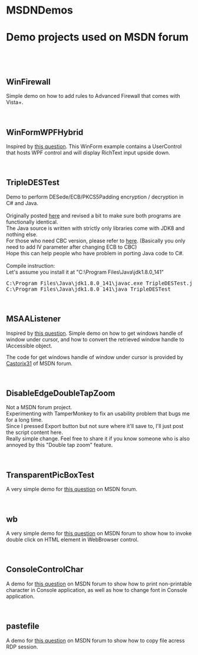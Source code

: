 <h1>MSDNDemos<h1>
<p>Demo projects used on MSDN forum</p>
<br />
<h2>WinFirewall</h2>
<p>Simple demo on how to add rules to Advanced Firewall that comes with Vista+.</p>
<br/>
<h2>WinFormWPFHybrid</h2>
<p>Inspired by <a href="https://social.msdn.microsoft.com/Forums/vstudio/en-US/19ab0539-ba96-461a-8f24-764549e5a73c/up-side-down-text?forum=csharpgeneral">this question</a>. This WinForm example contains a UserControl that hosts WPF control and will display RichText input upside down.</p>
<br/>
<h2>TripleDESTest</h2>
<p>Demo to perform DESede/ECB/PKCS5Padding encryption / decryption in C# and Java.<br />
<br />
Originally posted <a href="https://social.msdn.microsoft.com/Forums/en-US/e82f8000-b9ea-486e-b55d-39ee1716a865/triple-des-decryption-error-bad-data?forum=netfxbcl">here</a> and revised a bit to make sure both programs are functionally identical.<br />
The Java source is written with strictly only libraries come with JDK8 and nothing else.<br />
For those who need CBC version, please refer to <a href="https://stackoverflow.com/questions/20227/how-do-i-use-3des-encryption-decryption-in-java">here</a>. (Basically you only need to add IV parameter after changing ECB to CBC)<br />
Hope this can help people who have problem in porting Java code to C#.<br />
<br />
Compile instruction:<br />
Let's assume you install it at "C:\Program Files\Java\jdk1.8.0_141"<br />
<pre>
C:\Program Files\Java\jdk1.8.0_141\javac.exe TripleDESTest.java
C:\Program Files\Java\jdk1.8.0_141\java TripleDESTest
</pre>
</p>
<br/>
<h2>MSAAListener</h2>
<p>Inspired by <a href="https://social.msdn.microsoft.com/Forums/en-US/fec2e073-0ca5-4375-8a1d-be8e7b78c986/object-under-mouse-cursor?forum=netfxbcl">this question</a>. Simple demo on how to get windows handle of window under cursor, and how to convert the retrieved window handle to IAccessible object.</p>
<p>The code for get windows handle of window under cursor is provided by <a href="https://social.msdn.microsoft.com/profile/castorix31/?ws=usercard-mini">Castorix31</a> of MSDN forum.</p>
<br/>
<h2>DisableEdgeDoubleTapZoom</h2>
<p>Not a MSDN forum project.<br />
Experimenting with TamperMonkey to fix an usability problem that bugs me for a long time.<br />
Since I pressed Export button but not sure where it'll save to, I'll just post the script content here.<br />
Really simple change. Feel free to share it if you know someone who is also annoyed by this "Double tap zoom" feature.</p>
<br/>
<h2>TransparentPicBoxTest</h2>
<p>A very simple demo for <a href="https://social.msdn.microsoft.com/Forums/en-US/7dafceb4-96b2-4b94-955c-1af63b5c969c/how-do-i-make-a-picture-with-transparent-background-on-a-windows-form?forum=winforms">this question</a> on MSDN forum.</p>
<br/>
<h2>wb</h2>
<p>A very simple demo for <a href="https://social.msdn.microsoft.com/Forums/vstudio/en-US/6520da59-0a45-49ff-aae6-cb217e0edfc2/how-can-i-make-double-click-in-webbrowser?forum=winforms">this question</a> on MSDN forum to show how to invoke double click on HTML element in WebBrowser control.</p>
<br/>
<h2>ConsoleControlChar</h2>
<p>A demo for <a href="https://social.msdn.microsoft.com/Forums/en-US/d48da1d5-71a0-4125-800d-b7be5cf3ab27/none-printable-character-in-c?forum=csharpgeneral">this question</a> on MSDN forum to show how to print non-printable character in Console application, as well as how to change font in Console application.</p>
<br/>
<h2>pastefile</h2>
<p>A demo for <a href="https://social.msdn.microsoft.com/Forums/en-US/f1d3f3a9-db68-4225-9a01-64c327f7f56f/filedescriptor-clipboard-paste-a-zero-byte-file-to-remote-desktop?forum=csharpgeneral">this question</a> on MSDN forum to show how to copy file acress RDP session.</p>
<br/>
